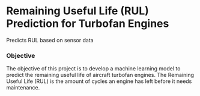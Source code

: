 # Remaining Useful Life (RUL) Prediction for Turbofan Engines
Predicts RUL based on sensor data
### Objective
The objective of this project is to develop a machine learning model to predict the remaining useful life of aircraft turbofan engines. The Remaining Useful Life (RUL) is the amount of cycles an engine has left before it needs maintenance.
